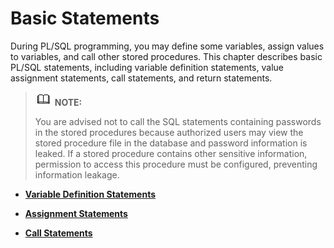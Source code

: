 # Basic Statements<a name="EN-US_TOPIC_0289900467"></a>

During PL/SQL programming, you may define some variables, assign values to variables, and call other stored procedures. This chapter describes basic PL/SQL statements, including variable definition statements, value assignment statements, call statements, and return statements.

>![](public_sys-resources/icon-note.gif) **NOTE:** 
>
>You are advised not to call the SQL statements containing passwords in the stored procedures because authorized users may view the stored procedure file in the database and password information is leaked. If a stored procedure contains other sensitive information, permission to access this procedure must be configured, preventing information leakage.

-   **[Variable Definition Statements](variable-definition-statements.md)**  

-   **[Assignment Statements](assignment-statements.md)**  

-   **[Call Statements](call-statements.md)**  


